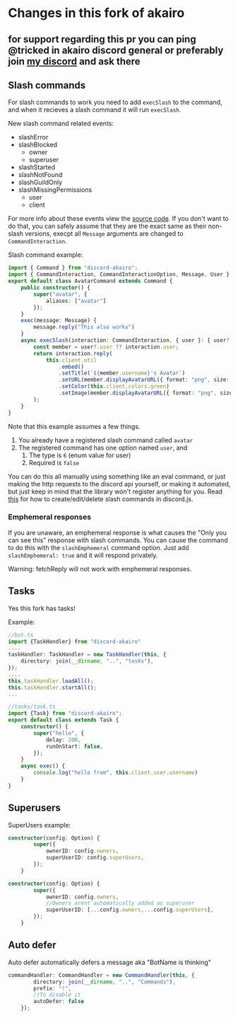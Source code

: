 # Changes in this fork of akairo
## for support regarding this pr you can ping @tricked in akairo discord general or preferably join [my discord](https://discord.gg/KkMKCchJb8) and ask there


## Slash commands
For slash commands to work you need to add `execSlash` to the command, and when it recieves a slash command it will run `execSlash`.

New slash command related events:
 * slashError
 * slashBlocked
    * owner
    * superuser
 * slashStarted
 * slashNotFound
 * slashGuildOnly
 * slashMissingPermissions
    * user
    * client

For more info about these events view the [source code](https://github.com/SkyBlockDev/discord-akairo/blob/master/src/struct/commands/CommandHandler.js#L396). If you don't want to do that, you can safely assume that they are the exact same as their non-slash versions, execpt all `Message` arguments are changed to `CommandInteraction`.

Slash command example:
```ts
import { Command } from "discord-akairo";
import { CommandInteraction, CommandInteractionOption, Message, User } from "discord.js";
export default class AvatarCommand extends Command {
    public constructor() {
        super("avatar", {
            aliases: ["avatar"]
        });
    }
    exec(message: Message) {
        message.reply("This also works")
    }
    async execSlash(interaction: CommandInteraction, { user }: { user?: CommandInteractionOption } ) {
        const member = user?.user ?? interaction.user;
        return interaction.reply(
            this.client.util
                .embed()
                .setTitle(`${member.username}'s Avatar`)
                .setURL(member.displayAvatarURL({ format: "png", size: 512, dynamic: true }))
                .setColor(this.client.colors.green)
                .setImage(member.displayAvatarURL({ format: "png", size: 512, dynamic: true }))
        );
    }
}
```
Note that this example assumes a few things.
1. You already have a registered slash command called `avatar`
2. The registered command has one option named `user`, and
    1. The type is `6` (enum value for user)
    2. Required is `false`

You can do this all manually using something like an eval command, or just making the http requests to the discord api yourself, or making it automated, but just keep in mind that the library won't register anything for you. Read [this](https://github.com/MatteZ02/discord-interactions) for how to create/edit/delete slash commands in discord.js.

### Emphemeral responses

If you are unaware, an emphemeral response is what causes the "Only you can see this" response with slash commands. You can cause the command to do this with the `slashEmphemeral` command option. Just add `slashEmphemeral: true` and it will respond privately.

Warning: fetchReply will not work with emphemeral responses.

## Tasks

Yes this fork has tasks!

Example: 

```ts
//bot.ts
import {TaskHandler} from "discord-akairo"
....
taskHandler: TaskHandler = new TaskHandler(this, {
	directory: join(__dirname, "..", "tasks"),
});
....
this.taskHandler.loadAll();
this.taskHandler.startAll();
...
```

```ts
//tasks/task.ts
import {Task} from "discord-akairo";
export default class extends Task {
	constructor() {
		super("hello", {
			delay: 200,
			runOnStart: false,
		});
	}
	async exec() {
		console.log("hello from", this.client.user.username)
	}
}
````


## Superusers

SuperUsers example: 
```ts
constructor(config: Option) {
		super({
			ownerID: config.owners,
			superUserID: config.superUsers,
		});
	}
```
```ts
constructor(config: Option) {
		super({
			ownerID: config.owners,
            //Owners arent automatically added as superuser
			superUserID: [...config.owners,...config.superUsers],
		});
	}
```

## Auto defer
Auto defer automatically defers a message aka "BotName is thinking"

```ts
commandHandler: CommandHandler = new CommandHandler(this, {
		directory: join(__dirname, "..", "Commands"),
		prefix: "!",
        //To disable it
        autoDefer: false
	});
```
